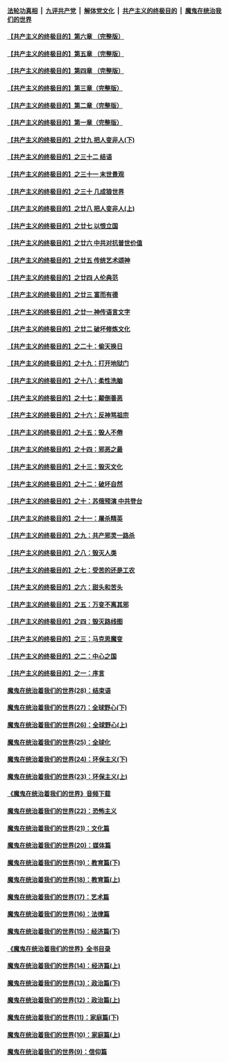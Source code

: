 ####  [法轮功真相](../../../../basic/blob/master/README.md?t=04060601) &nbsp;|&nbsp; [九评共产党](../../../../9ping.md/blob/master/README.md?t=04060601) &nbsp;|&nbsp; [解体党文化](../../../../jtdwh.md/blob/master/README.md?t=04060601)  &nbsp;|&nbsp; [共产主义的终极目的](../../../../gczydzjmd.md/blob/master/README.md?t=04060601) &nbsp;|&nbsp; [魔鬼在统治我们的世界](../../../../mgztzwmdsj.md/blob/master/README.md?t=04060601) 

#### [【共产主义的终极目的】第六章 （完整版）](../pages/nsc422/n11428913.md?t=04060601) 

#### [【共产主义的终极目的】第五章 （完整版）](../pages/nsc422/n11428912.md?t=04060601) 

#### [【共产主义的终极目的】第四章 （完整版）](../pages/nsc422/n11428907.md?t=04060601) 

#### [【共产主义的终极目的】第三章（完整版）](../pages/nsc422/n11428848.md?t=04060601) 

#### [【共产主义的终极目的】第二章（完整版）](../pages/nsc422/n11428831.md?t=04060601) 

#### [【共产主义的终极目的】第一章（完整版）](../pages/nsc422/n11417651.md?t=04060601) 

#### [【共产主义的终极目的】之廿九 把人变非人(下)](../pages/nsc422/n11344140.md?t=04060601) 

#### [【共产主义的终极目的】之三十二 结语](../pages/nsc422/n11360535.md?t=04060601) 

#### [【共产主义的终极目的】之三十一 末世景观](../pages/nsc422/n11351129.md?t=04060601) 

#### [【共产主义的终极目的】之三十 几成狼世界](../pages/nsc422/n11348280.md?t=04060601) 

#### [【共产主义的终极目的】之廿八 把人变非人(上)](../pages/nsc422/n11340492.md?t=04060601) 

#### [【共产主义的终极目的】之廿七 以恨立国](../pages/nsc422/n11336944.md?t=04060601) 

#### [【共产主义的终极目的】之廿六 中共对抗普世价值](../pages/nsc422/n11324785.md?t=04060601) 

#### [【共产主义的终极目的】之廿五 传统艺术颂神](../pages/nsc422/n11296396.md?t=04060601) 

#### [【共产主义的终极目的】之廿四 人伦典范](../pages/nsc422/n11296397.md?t=04060601) 

#### [【共产主义的终极目的】之廿三 富而有德](../pages/nsc422/n11283598.md?t=04060601) 

#### [【共产主义的终极目的】之廿一 神传语言文字](../pages/nsc422/n11263265.md?t=04060601) 

#### [【共产主义的终极目的】之廿二 破坏修炼文化](../pages/nsc422/n11245728.md?t=04060601) 

#### [【共产主义的终极目的】之二十：偷天换日](../pages/nsc422/n11238846.md?t=04060601) 

#### [【共产主义的终极目的】之十九：打开地狱门](../pages/nsc422/n11206376.md?t=04060601) 

#### [【共产主义的终极目的】之十八：柔性洗脑](../pages/nsc422/n11199994.md?t=04060601) 

#### [【共产主义的终极目的】之十七：颠倒善恶](../pages/nsc422/n11179782.md?t=04060601) 

#### [【共产主义的终极目的】之十六：反神骂祖宗](../pages/nsc422/n11166798.md?t=04060601) 

#### [【共产主义的终极目的】之十五：毁人不倦](../pages/nsc422/n11166792.md?t=04060601) 

#### [【共产主义的终极目的】之十四：邪恶之最](../pages/nsc422/n11150249.md?t=04060601) 

#### [【共产主义的终极目的】之十三：毁灭文化](../pages/nsc422/n11135227.md?t=04060601) 

#### [【共产主义的终极目的】之十二：破坏自然](../pages/nsc422/n11135214.md?t=04060601) 

#### [【共产主义的终极目的】之十：苏俄预演 中共登台](../pages/nsc422/n11118424.md?t=04060601) 

#### [【共产主义的终极目的】之十一：屠杀精英](../pages/nsc422/n11118442.md?t=04060601) 

#### [【共产主义的终极目的】之九：共产邪灵一路杀](../pages/nsc422/n11114139.md?t=04060601) 

#### [【共产主义的终极目的】之八：毁灭人类](../pages/nsc422/n11108503.md?t=04060601) 

#### [【共产主义的终极目的】之七：受苦的还是工农](../pages/nsc422/n11101809.md?t=04060601) 

#### [【共产主义的终极目的】之六：甜头和苦头](../pages/nsc422/n11096971.md?t=04060601) 

#### [【共产主义的终极目的】之五：万变不离其邪](../pages/nsc422/n11091285.md?t=04060601) 

#### [【共产主义的终极目的】之四：毁灭路线图](../pages/nsc422/n11086284.md?t=04060601) 

#### [【共产主义的终极目的】之三：马克思魔变](../pages/nsc422/n11061941.md?t=04060601) 

#### [【共产主义的终极目的】之二：中心之国](../pages/nsc422/n11047728.md?t=04060601) 

#### [【共产主义的终极目的】之一：序言](../pages/nsc422/n11086077.md?t=04060601) 

#### [魔鬼在统治着我们的世界(28)：结束语](../pages/nsc422/n10936246.md?t=04060601) 

#### [魔鬼在统治着我们的世界(27)：全球野心(下)](../pages/nsc422/n10928319.md?t=04060601) 

#### [魔鬼在统治着我们的世界(26)：全球野心(上)](../pages/nsc422/n10900318.md?t=04060601) 

#### [魔鬼在统治着我们的世界(25)：全球化](../pages/nsc422/n10788205.md?t=04060601) 

#### [魔鬼在统治着我们的世界(24)：环保主义(下)](../pages/nsc422/n10695307.md?t=04060601) 

#### [魔鬼在统治着我们的世界(23)：环保主义(上)](../pages/nsc422/n10688613.md?t=04060601) 

#### [《魔鬼在统治着我们的世界》音频下载](../pages/nsc422/n10635553.md?t=04060601) 

#### [魔鬼在统治着我们的世界(22)：恐怖主义](../pages/nsc422/n10614727.md?t=04060601) 

#### [魔鬼在统治着我们的世界(21)：文化篇](../pages/nsc422/n10597706.md?t=04060601) 

#### [魔鬼在统治着我们的世界(20)：媒体篇](../pages/nsc422/n10586579.md?t=04060601) 

#### [魔鬼在统治着我们的世界(19)：教育篇(下)](../pages/nsc422/n10564808.md?t=04060601) 

#### [魔鬼在统治着我们的世界(18)：教育篇(上)](../pages/nsc422/n10526970.md?t=04060601) 

#### [魔鬼在统治着我们的世界(17)：艺术篇](../pages/nsc422/n10499093.md?t=04060601) 

#### [魔鬼在统治着我们的世界(16)：法律篇](../pages/nsc422/n10485969.md?t=04060601) 

#### [魔鬼在统治着我们的世界(15)：经济篇(下)](../pages/nsc422/n10469975.md?t=04060601) 

#### [《魔鬼在统治着我们的世界》全书目录](../pages/nsc422/n10464261.md?t=04060601) 

#### [魔鬼在统治着我们的世界(14)：经济篇(上)](../pages/nsc422/n10457370.md?t=04060601) 

#### [魔鬼在统治着我们的世界(13)：政治篇(下)](../pages/nsc422/n10448270.md?t=04060601) 

#### [魔鬼在统治着我们的世界(12)：政治篇(上)](../pages/nsc422/n10444576.md?t=04060601) 

#### [魔鬼在统治着我们的世界(11)：家庭篇(下)](../pages/nsc422/n10440961.md?t=04060601) 

#### [魔鬼在统治着我们的世界(10)：家庭篇(上)](../pages/nsc422/n10435448.md?t=04060601) 

#### [魔鬼在统治着我们的世界(9)：信仰篇](../pages/nsc422/n10432159.md?t=04060601) 

